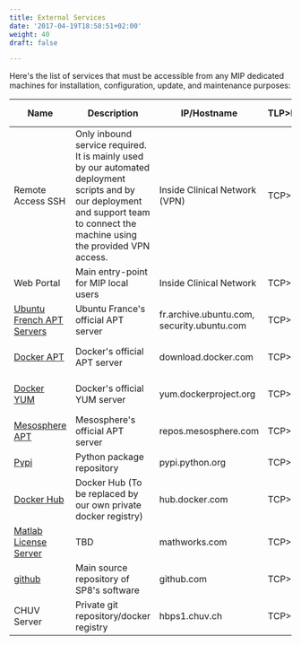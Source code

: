 ```yaml
---
title: External Services
date: '2017-04-19T18:58:51+02:00'
weight: 40
draft: false

---
```


Here's the list of services that must be accessible from any MIP dedicated machines for installation, configuration, update, and maintenance purposes:

| Name                                               | Description                                                                                   |IP/Hostname                                  |TLP>PORT>ALP>IN/OUT | Required by
|----------------------------------------------------|-----------------------------------------------------------------------------------------------|---------------------------------------------|--------------------|--------------
| Remote Access SSH                                  | Only inbound service required. It is mainly used by our automated deployment scripts and by our deployment and support team to connect the machine using the provided VPN access.| Inside Clinical Network (VPN) |TCP>22>SSH>IN   | MIP-Local
| Web Portal                                         | Main entry-point for MIP local users                                                          | Inside Clinical Network                     |TCP>80>HTTP>IN      | MIP-Local
| [Ubuntu French APT Servers](https://github.com)    | Ubuntu France's official APT server                                                           | fr.archive.ubuntu.com, security.ubuntu.com  |TCP>443>HTTPS>OUT   | MIP-Local on Ubuntu
| [Docker APT](https://www.docker.com)               | Docker's official APT server                                                                  | download.docker.com                         |TCP>443>HTTPS>OUT   | MIP-Local on Ubuntu
| [Docker YUM](https://www.docker.com)               | Docker's official YUM server                                                                  | yum.dockerproject.org                       |TCP>443>HTTPS>OUT   | MIP-Local on RHEL
| [Mesosphere APT](https://mesosphere.com)           | Mesosphere's official APT server                                                              | repos.mesosphere.com                        |TCP>443>HTTPS>OUT   | MIP-Local on Ubuntu
| [Pypi](https://pypi.python.org)                    | Python package repository                                                                     | pypi.python.org                             |TCP>443>HTTPS>OUT   | MIP-Local
| [Docker Hub](https://hub.docker.com)               | Docker Hub (To be replaced by our own private docker registry)                                | hub.docker.com                              |TCP>443>HTTPS>OUT   | MIP-Local
| [Matlab License Server](https://www.mathworks.com) | TBD                                                                                           | mathworks.com                               |TCP>443>HTTPS>OUT   | MIP-Local
| [github](https://github.com)                       | Main source repository of SP8's software                                                      | github.com                                  |TCP>443>HTTPS>OUT   | MIP-Local
| CHUV Server                                        | Private git repository/docker registry                                                        | hbps1.chuv.ch                               |TCP>443>HTTPS>OUT   | MIP-Local
